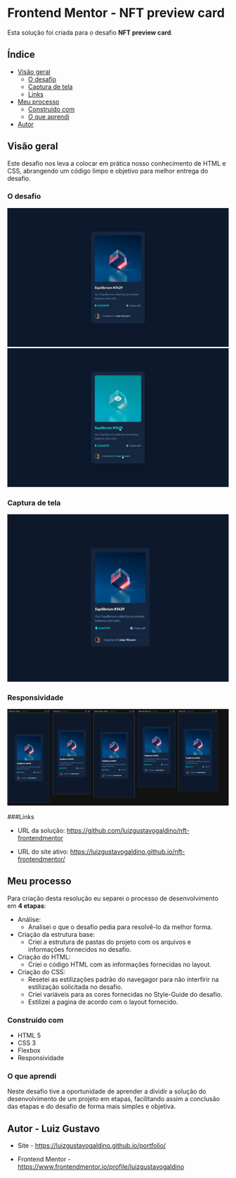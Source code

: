 # Frontend Mentor - NFT preview card

Esta solução foi criada para o desafio **NFT preview card**.

## Índice

- [Visão geral](#visão-geral)
   - [O desafio](#o-desafio)
   - [Captura de tela](#captura-de-tela)
   - [Links](#links)
- [Meu processo](#meu-processo)
   - [Construído com](#construído-com)
   - [O que aprendi](#o-que-aprendi)
- [Autor](#autor)

## Visão geral

Este desafio nos leva a colocar em prática nosso conhecimento de HTML e CSS, abrangendo um código limpo e objetivo para melhor entrega do desafio. 

### O desafio

![](./design/desktop-design.jpg)
![](./design/active-states.jpg)

### Captura de tela

![](./design/Captura%20de%20tela%202023-10-01%20112647.png)

### Responsividade

![](./design/Captura%20de%20tela%202023-10-01%20112331.png)

###Links

- URL da solução: https://github.com/luizgustavogaldino/nft-frontendmentor

- URL do site ativo: https://luizgustavogaldino.github.io/nft-frontendmentor/

## Meu processo

Para criação desta resolução eu separei o processo de desenvolvimento em **4 etapas**:

- Análise:
    - Analisei o que o desafio pedia para resolvê-lo da melhor forma.
- Criação da estrutura base: 
    - Criei a estrutura de pastas do projeto com os arquivos e informações fornecidos no desafio.
- Criação do HTML: 
    - Criei o código HTML com as informações fornecidas no layout.
- Criação do CSS:
    - Resetei as estilizações padrão do navegagor para não interfirir na estilização solicitada no desafio.
    - Criei variáveis para as cores fornecidas no Style-Guide do desafio.
    - Estilizei a pagina de acordo com o layout fornecido. 

### Construído com

- HTML 5
- CSS 3
- Flexbox
- Responsividade

### O que aprendi

Neste desafio tive a oportunidade de aprender a dividir a solução do desenvolvimento de um projeto em etapas, facilitando assim a conclusão das etapas e do desafio de forma mais simples e objetiva. 

## Autor - Luiz Gustavo

- Site - https://luizgustavogaldino.github.io/portfolio/

- Frontend Mentor - https://www.frontendmentor.io/profile/luizgustavogaldino